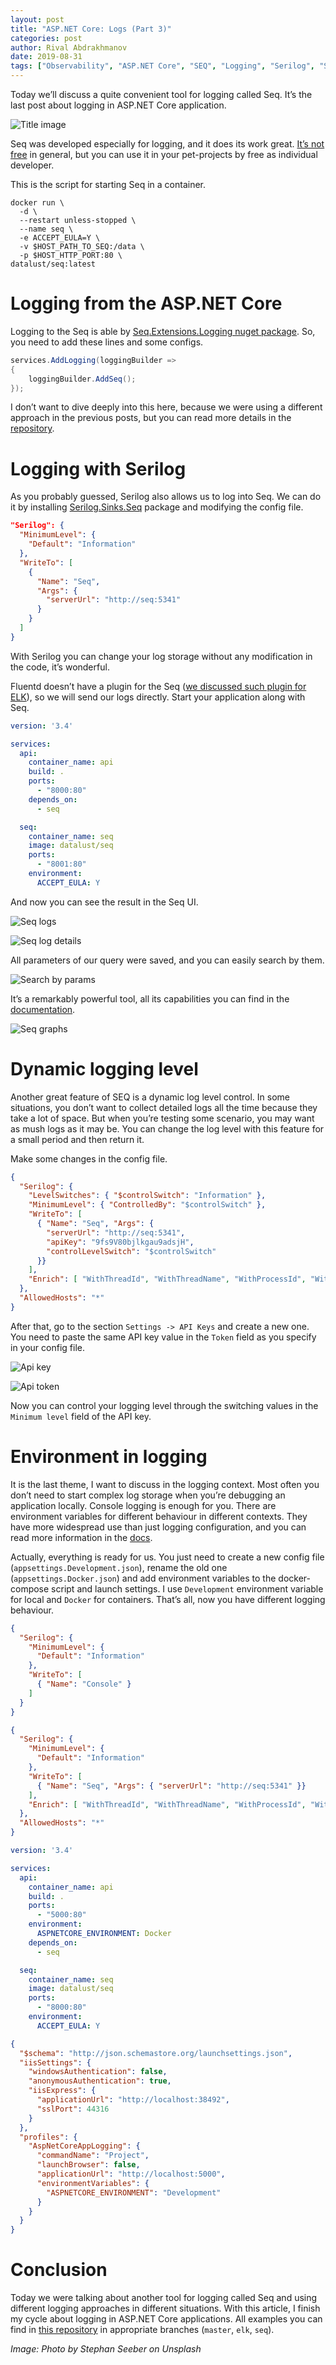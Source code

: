```yaml
---
layout: post
title: "ASP.NET Core: Logs (Part 3)"
categories: post
author: Rival Abdrakhmanov
date: 2019-08-31
tags: ["Observability", "ASP.NET Core", "SEQ", "Logging", "Serilog", "Structured Logging"]
---
```

Today we’ll discuss a quite convenient tool for logging called Seq. It’s the last post about logging in ASP.NET Core application. 

![Title image](/images/2019-08-31-asp-net-core-logs-part-3/cover_asp_net_core_logs_part_3.jpg)

Seq was developed especially for logging, and it does its work great. [It’s not free](https://datalust.co/pricing) in general, but you can use it in your pet-projects by free as individual developer.

This is the script for starting Seq in a container.

```
docker run \
  -d \
  --restart unless-stopped \
  --name seq \
  -e ACCEPT_EULA=Y \
  -v $HOST_PATH_TO_SEQ:/data \
  -p $HOST_HTTP_PORT:80 \
datalust/seq:latest
```

# Logging from the ASP.NET Core
Logging to the Seq is able by [Seq.Extensions.Logging nuget package](https://github.com/datalust/seq-extensions-logging). So, you need to add these lines and some configs.

```c#
services.AddLogging(loggingBuilder =>
{
    loggingBuilder.AddSeq();
});
```

I don’t want to dive deeply into this here, because we were using a different approach in the previous posts, but you can read more details in the [repository](https://github.com/datalust/seq-extensions-logging).

# Logging with Serilog
As you probably guessed, Serilog also allows us to log into Seq. We can do it by installing [Serilog.Sinks.Seq](https://github.com/serilog/serilog-sinks-seq) package and modifying the config file.

```json
"Serilog": {
  "MinimumLevel": {
    "Default": "Information"
  },
  "WriteTo": [
    {
      "Name": "Seq",
      "Args": {
        "serverUrl": "http://seq:5341"
      }
    }
  ]
}
```

With Serilog you can change your log storage without any modification in the code, it’s wonderful.

Fluentd doesn’t have a plugin for the Seq ([we discussed such plugin for ELK](https://northern-dev.net/asp-net-core-logs-part-2/)), so we will send our logs directly. Start your application along with Seq.

```yaml
version: '3.4'

services:
  api:
    container_name: api
    build: .
    ports:
      - "8000:80"
    depends_on:
      - seq

  seq:
    container_name: seq
    image: datalust/seq
    ports:
      - "8001:80"
    environment:
      ACCEPT_EULA: Y
```

And now you can see the result in the Seq UI.

![Seq logs](/images/2019-08-31-asp-net-core-logs-part-3/seq-logs.png)

![Seq log details](/images/2019-08-31-asp-net-core-logs-part-3/seq-log-details.png)

All parameters of our query were saved, and you can easily search by them.

![Search by params](/images/2019-08-31-asp-net-core-logs-part-3/params-search.png)

It’s a remarkably powerful tool, all its capabilities you can find in the [documentation](https://docs.datalust.co/docs).

![Seq graphs](/images/2019-08-31-asp-net-core-logs-part-3/seq-graphs.png)

# Dynamic logging level
Another great feature of SEQ is a dynamic log level control. In some situations, you don’t want to collect detailed logs all the time because they take a lot of space. But when you’re testing some scenario, you may want as mush logs as it may be. You can change the log level with this feature for a small period and then return it.

Make some changes in the config file.

```json
{
  "Serilog": {
    "LevelSwitches": { "$controlSwitch": "Information" },
    "MinimumLevel": { "ControlledBy": "$controlSwitch" },
    "WriteTo": [
      { "Name": "Seq", "Args": { 
        "serverUrl": "http://seq:5341",
        "apiKey": "9fs9V80bjlkgau9adsjH",
        "controlLevelSwitch": "$controlSwitch"
      }}
    ],
    "Enrich": [ "WithThreadId", "WithThreadName", "WithProcessId", "WithProcessName", "WithMachineName", "WithEnvironmentUserName", "WithExceptionDetails" ]
  },
  "AllowedHosts": "*"
}
```

After that, go to the section `Settings -> API Keys` and create a new one. You need to paste the same API key value in the `Token` field as you specify in your config file.

![Api key](/images/2019-08-31-asp-net-core-logs-part-3/api-key.png)

![Api token](/images/2019-08-31-asp-net-core-logs-part-3/api-token.png)

Now you can control your logging level through the switching values in the `Minimum level` field of the API key.

# Environment in logging
It is the last theme, I want to discuss in the logging context. Most often you don’t need to start complex log storage when you’re debugging an application locally. Console logging is enough for you. There are environment variables for different behaviour in different contexts. They have more widespread use than just logging configuration, and you can read more information in the [docs](https://docs.microsoft.com/en-us/aspnet/core/fundamentals/environments?view=aspnetcore-2.2).

Actually, everything is ready for us. You just need to create a new config file (`appsettings.Development.json`), rename the old one (`appsettings.Docker.json`) and add environment variables to the docker-compose script and launch settings. I use `Development` environment variable for local and `Docker` for containers. That’s all, now you have different logging behaviour.

```json
{
  "Serilog": {
    "MinimumLevel": {
      "Default": "Information"
    },
    "WriteTo": [
      { "Name": "Console" }
    ]
  }
}
```

```json
{
  "Serilog": {
    "MinimumLevel": {
      "Default": "Information"
    },
    "WriteTo": [
      { "Name": "Seq", "Args": { "serverUrl": "http://seq:5341" }}
    ],
    "Enrich": [ "WithThreadId", "WithThreadName", "WithProcessId", "WithProcessName", "WithMachineName", "WithEnvironmentUserName", "WithExceptionDetails" ]
  },
  "AllowedHosts": "*"
}
```

```yaml
version: '3.4'

services:
  api:
    container_name: api
    build: .
    ports:
      - "5000:80"
    environment:
      ASPNETCORE_ENVIRONMENT: Docker
    depends_on:
      - seq

  seq:
    container_name: seq
    image: datalust/seq
    ports:
      - "8000:80"
    environment:
      ACCEPT_EULA: Y
```

```json
{
  "$schema": "http://json.schemastore.org/launchsettings.json",
  "iisSettings": {
    "windowsAuthentication": false, 
    "anonymousAuthentication": true, 
    "iisExpress": {
      "applicationUrl": "http://localhost:38492",
      "sslPort": 44316
    }
  },
  "profiles": {
    "AspNetCoreAppLogging": {
      "commandName": "Project",
      "launchBrowser": false,
      "applicationUrl": "http://localhost:5000",
      "environmentVariables": {
        "ASPNETCORE_ENVIRONMENT": "Development"
      }
    }
  }
}
```

# Conclusion

Today we were talking about another tool for logging called Seq and using different logging approaches in different situations. With this article, I finish my cycle about logging in ASP.NET Core applications. All examples you can find in [this repository](https://github.com/rafaelldi/AspNetCoreAppLogging) in appropriate branches (`master`, `elk`, `seq`).

*Image: Photo by Stephan Seeber on Unsplash*